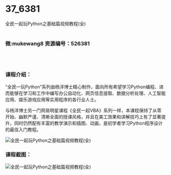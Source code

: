 # 37_6381
全民一起玩Python之基础篇视频教程(全)
<br/></br>
<h3>微:mukewang8 资源编号：526381</h3>
<br/></br>
<h3>课程介绍：</h3>
<p>“全民一玩Python”系列由杨洋博士精心制作，面向所有希望学习Python编程、进而能够在学习和工作中编写办公自动化、网页信息提取、数据分析处理、人工智能应用、娱乐游戏应用等实用程序的各行业人士。</p>
<p>与杨洋博士另一门网易明星课程《全民一起VBA》系列一样，本课程保持了从零开始、幽默严谨、清晰全面的授课风格，并且在美工效果和讲解技巧上有了显著提升，同时仍然配有丰富的教学演示和插图、动画，是初学者学习Python程序设计的最佳入门教程。</p>
<p><img src="https://www.ko996.com/wp-content/uploads/img/2019/08/1-56-300x150.png" alt="全民一起玩Python之基础篇视频教程(全)"></p>
<h3>课程截图：</h3>
<p><img src="https://www.ko996.com/wp-content/uploads/img/2019/08/2-54.png" alt="全民一起玩Python之基础篇视频教程(全)"></p>
<p>&nbsp;</p>
